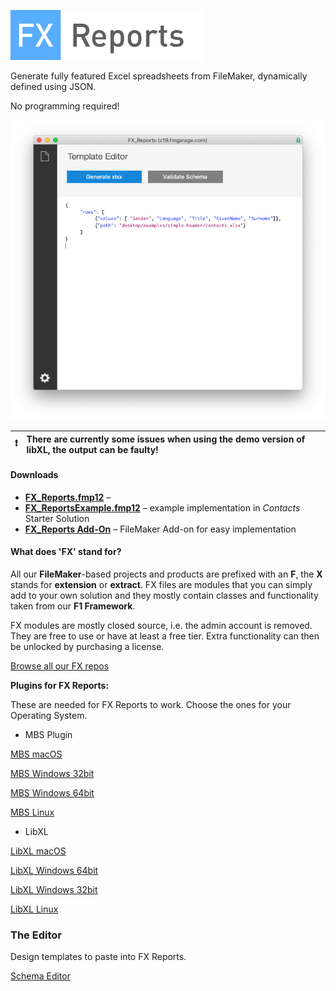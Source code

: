 <span style="background-color:#ffffff;"><img src="docs/assets/images/logo.png" style="height:80px;magin-bottom: 20px;"></span>

Generate fully featured Excel spreadsheets from FileMaker, dynamically defined using JSON. 

No programming required!

<img src="docs/assets/images/screen1.png" style="magin-bottom: 20px;">

:exclamation: | There are currently some issues when using the demo version of libXL, the output can be faulty!
:---: | :---

#### Downloads

- [**FX_Reports.fmp12**](https://fmgarage.com/download/fx-reports/FX_Reports.fmp12.zip) – 
- [**FX_ReportsExample.fmp12**](https://fmgarage.com/download/fx-reports/FX_ReportsExample.fmp12.zip) – example implementation in *Contacts* Starter Solution 
- [**FX_Reports Add-On**](https://fmgarage.com/download/fx-reports/FX_ReportsAddOn.zip) – FileMaker Add-on for easy implementation



#### What does 'FX' stand for? 

All our **FileMaker**-based projects and products are prefixed with an **F**, the **X** stands for **extension** or **extract**. FX files are modules that you can simply add to your own solution and they mostly contain classes and functionality taken from our **F1 Framework**.

FX modules are mostly closed source, i.e. the admin account is removed. They are free to use or have at least a free tier. Extra functionality can then be unlocked by purchasing a license.

[Browse all our FX repos](https://github.com/fmgarage?q=fx-)


**Plugins for FX Reports:**

These are needed for FX Reports to work. Choose the ones for your Operating System.

- MBS Plugin

[MBS macOS](https://fmgarage.com/download/plugins/mbs/mbs-mac.zip)

[MBS Windows 32bit](https://fmgarage.com/download/plugins/mbs/mbs-win32.zip)

[MBS Windows 64bit](https://fmgarage.com/download/plugins/mbs/mbs-win64.zip)

[MBS Linux](https://fmgarage.com/download/plugins/mbs/mbs-linux.zip)

- LibXL

[LibXL macOS](https://fmgarage.com/download/plugins/libxl/libxl-mac.zip)

[LibXL Windows 64bit](https://fmgarage.com/download/plugins/libxl/libxl-win64.zip)

[LibXL Windows 32bit](https://fmgarage.com/download/plugins/libxl/libxl-win32.zip)

[LibXL Linux](https://fmgarage.com/download/plugins/libxl/libxl-linux.zip)

### The Editor

Design templates to paste into FX Reports.

[Schema Editor](https://fmgarage.github.io/fx-reports/editor/)
